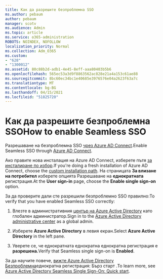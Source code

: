 ```yaml
---
title: Как да разрешите безпроблемна SSO
ms.author: pebaum
author: pebaum
manager: scotv
ms.audience: Admin
ms.topic: article
ms.service: o365-administration
ROBOTS: NOINDEX, NOFOLLOW
localization_priority: Normal
ms.collection: Adm_O365
ms.custom:
- "628"
- "1300012"
ms.assetid: 80c88b2d-adb1-4e45-8eff-aaa80403b5b6
ms.openlocfilehash: 565ec53a3d9f8863562ac828e21a4a153c61ae88
ms.sourcegitcommit: 8bc60ec34bc1e40685e3976576e04a2623f63a7c
ms.translationtype: MT
ms.contentlocale: bg-BG
ms.lasthandoff: 04/15/2021
ms.locfileid: "51825720"
---
```

# <a name="how-to-enable-seamless-sso"></a><span data-ttu-id="079ef-102">Как да разрешите безпроблемна SSO</span><span class="sxs-lookup"><span data-stu-id="079ef-102">How to enable Seamless SSO</span></span>

<span data-ttu-id="079ef-103">Разрешаване на безпроблемна SSO [чрез Azure AD Connect](https://docs.microsoft.com/azure/active-directory/connect/active-directory-aadconnect).</span><span class="sxs-lookup"><span data-stu-id="079ef-103">Enable Seamless SSO through [Azure AD Connect](https://docs.microsoft.com/azure/active-directory/connect/active-directory-aadconnect).</span></span>
  
<span data-ttu-id="079ef-104">Ако правите нова инсталация на Azure AD Connect, изберете пътя [за инсталиране по избор](https://docs.microsoft.com/azure/active-directory/connect/active-directory-aadconnect-get-started-custom).</span><span class="sxs-lookup"><span data-stu-id="079ef-104">If you're doing a fresh installation of Azure AD Connect, choose the [custom installation path](https://docs.microsoft.com/azure/active-directory/connect/active-directory-aadconnect-get-started-custom).</span></span> <span data-ttu-id="079ef-105">На страницата **За влизане на потребител** изберете опцията Разрешаване на **еднократната** регистрация.</span><span class="sxs-lookup"><span data-stu-id="079ef-105">At the **User sign-in** page, choose the **Enable single sign-on** option.</span></span>
  
<span data-ttu-id="079ef-106">За да проверите дали сте разрешили безпроблемно SSO правилно:</span><span class="sxs-lookup"><span data-stu-id="079ef-106">To verify that you have enabled Seamless SSO correctly:</span></span>
  
1. <span data-ttu-id="079ef-107">Влезте в административния [център на Azure Active Directory](https://aad.portal.azure.com) като глобален администратор.</span><span class="sxs-lookup"><span data-stu-id="079ef-107">Sign in to the [Azure Active Directory administrative center](https://aad.portal.azure.com) as a global admin.</span></span>

2. <span data-ttu-id="079ef-108">Изберете **Azure Active Directory** в левия екран.</span><span class="sxs-lookup"><span data-stu-id="079ef-108">Select **Azure Active Directory** in the left pane.</span></span>

3. <span data-ttu-id="079ef-109">Уверете се, че еднократната еднократна еднократна регистрация е **разрешена.**</span><span class="sxs-lookup"><span data-stu-id="079ef-109">Verify that Seamless single sign-on is **Enabled**.</span></span>

<span data-ttu-id="079ef-110">За да научите повече, [вижте Azure Active Directory Безпроблемна](https://docs.microsoft.com/azure/active-directory/connect/active-directory-aadconnect-sso-quick-start)еднократна регистрация: Бърз старт .</span><span class="sxs-lookup"><span data-stu-id="079ef-110">To learn more, see [Azure Active Directory Seamless Single Sign-On: Quick start](https://docs.microsoft.com/azure/active-directory/connect/active-directory-aadconnect-sso-quick-start).</span></span>
  